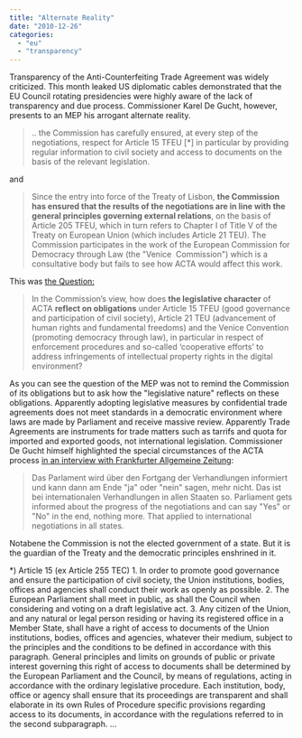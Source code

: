 ```yaml
---
title: "Alternate Reality"
date: "2010-12-26"
categories: 
  - "eu"
  - "transparency"
---
```


Transparency of the Anti-Counterfeiting Trade Agreement was widely criticized. This month leaked US diplomatic cables demonstrated that the EU Council rotating presidencies were highly aware of the lack of transparency and due process. Commissioner Karel De Gucht, however, presents to an MEP his arrogant alternate reality.

> .. the Commission has carefully ensured, at every step of the negotiations, respect for Article 15 TFEU \[\*\] in particular by providing regular information to civil society and access to documents on the basis of the relevant legislation.

and

> Since the entry into force of the Treaty of Lisbon, **the Commission has ensured that the results of the negotiations are in line with the general principles governing external relations**, on the basis of Article 205 TFEU, which in turn refers to Chapter I of Title V of the Treaty on European Union (which includes Article 21 TEU). The Commission participates in the work of the European Commission for Democracy through Law (the "Venice  Commission") which is a consultative body but fails to see how ACTA would affect this work.

This was [the Question:](http://www.europarl.europa.eu/sides/getDoc.do?pubRef=-//EP//TEXT+WQ+E-2010-8295+0+DOC+XML+V0//EN&language=EN)

> In the Commission’s view, how does **the legislative character** of ACTA **reflect on obligations** under Article 15 TFEU (good governance and participation of civil society), Article 21 TEU (advancement of human rights and fundamental freedoms) and the Venice Convention (promoting democracy through law), in particular in respect of enforcement procedures and so-called ‘cooperative efforts’ to address infringements of intellectual property rights in the digital environment?

As you can see the question of the MEP was not to remind the Commission of its obligations but to ask how the "legislative nature" reflects on these obligations. Apparently adopting legislative measures by confidential trade agreements does not meet standards in a democratic environment where laws are made by Parliament and receive massive review. Apparently Trade Agreements are instruments for trade matters such as tarrifs and quota for imported and exported goods, not international legislation. Commissioner De Gucht himself highlighted the special circumstances of the ACTA process [in an interview with Frankfurter Allgemeine Zeitung](http://www.faz.net/s/Rub0E9EEF84AC1E4A389A8DC6C23161FE44/Doc~E86EC25F882904C79AACA8185CE9C8FE9~ATpl~Ecommon~Scontent.html):

> Das Parlament wird über den Fortgang der Verhandlungen informiert und kann dann am Ende "ja" oder "nein" sagen, mehr nicht. Das ist bei internationalen Verhandlungen in allen Staaten so. Parliament gets informed about the progress of the negotiations and can say "Yes" or "No" in the end, nothing more. That applied to international negotiations in all states.

Notabene the Commission is not the elected government of a state. But it is the guardian of the Treaty and the democratic principles enshrined in it.

\*) Article 15 (ex Article 255 TEC) 1. In order to promote good governance and ensure the participation of civil society, the Union institutions, bodies, offices and agencies shall conduct their work as openly as possible. 2. The European Parliament shall meet in public, as shall the Council when considering and voting on a draft legislative act. 3. Any citizen of the Union, and any natural or legal person residing or having its registered office in a Member State, shall have a right of access to documents of the Union institutions, bodies, offices and agencies, whatever their medium, subject to the principles and the conditions to be defined in accordance with this paragraph. General principles and limits on grounds of public or private interest governing this right of access to documents shall be determined by the European Parliament and the Council, by means of regulations, acting in accordance with the ordinary legislative procedure. Each institution, body, office or agency shall ensure that its proceedings are transparent and shall elaborate in its own Rules of Procedure specific provisions regarding access to its documents, in accordance with the regulations referred to in the second subparagraph. ...
